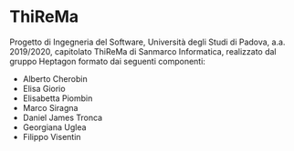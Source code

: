 # ThiReMa
Progetto di Ingegneria del Software, Università degli Studi di Padova, a.a. 2019/2020, capitolato ThiReMa di Sanmarco Informatica, realizzato dal gruppo Heptagon formato dai seguenti componenti:

- Alberto Cherobin
- Elisa Giorio
- Elisabetta Piombin
- Marco Siragna
- Daniel James Tronca
- Georgiana Uglea
- Filippo Visentin